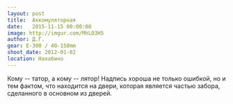 ```yaml
---
layout: post
title:  Аккомуляторная
date:   2015-11-15 00:00:00
image: http://imgur.com/MhLO3H5
author: Д.Г.
gear: E-300 / 40-150mm
shoot_date: 2012-01-02
location: Нахабино
---
```


Кому -- татор, а кому -- лятор! Надпись хороша не только ошибкой, но и тем фактом, что находится на двери, которая является частью забора, сделанного в основном из дверей.
